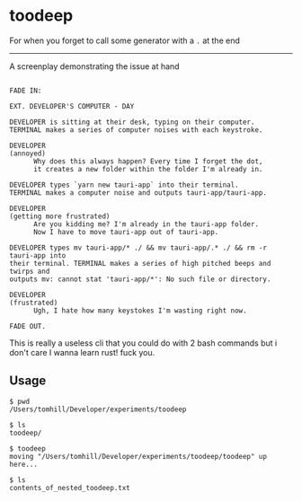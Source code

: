 # toodeep

For when you forget to call some generator with a `.` at the end

---

A screenplay demonstrating the issue at hand

```

FADE IN:

EXT. DEVELOPER'S COMPUTER - DAY

DEVELOPER is sitting at their desk, typing on their computer. 
TERMINAL makes a series of computer noises with each keystroke.

DEVELOPER
(annoyed)
      Why does this always happen? Every time I forget the dot, 
      it creates a new folder within the folder I'm already in.

DEVELOPER types `yarn new tauri-app` into their terminal. 
TERMINAL makes a computer noise and outputs tauri-app/tauri-app.

DEVELOPER
(getting more frustrated)
      Are you kidding me? I'm already in the tauri-app folder. 
      Now I have to move tauri-app out of tauri-app.

DEVELOPER types mv tauri-app/* ./ && mv tauri-app/.* ./ && rm -r tauri-app into 
their terminal. TERMINAL makes a series of high pitched beeps and twirps and 
outputs mv: cannot stat 'tauri-app/*': No such file or directory.

DEVELOPER
(frustrated)
      Ugh, I hate how many keystokes I'm wasting right now.

FADE OUT.

```

This is really a useless cli that you could do with 2 bash commands but i don't care I wanna learn rust! fuck you.

## Usage

```
$ pwd
/Users/tomhill/Developer/experiments/toodeep

$ ls
toodeep/

$ toodeep
moving "/Users/tomhill/Developer/experiments/toodeep/toodeep" up here...

$ ls
contents_of_nested_toodeep.txt
```